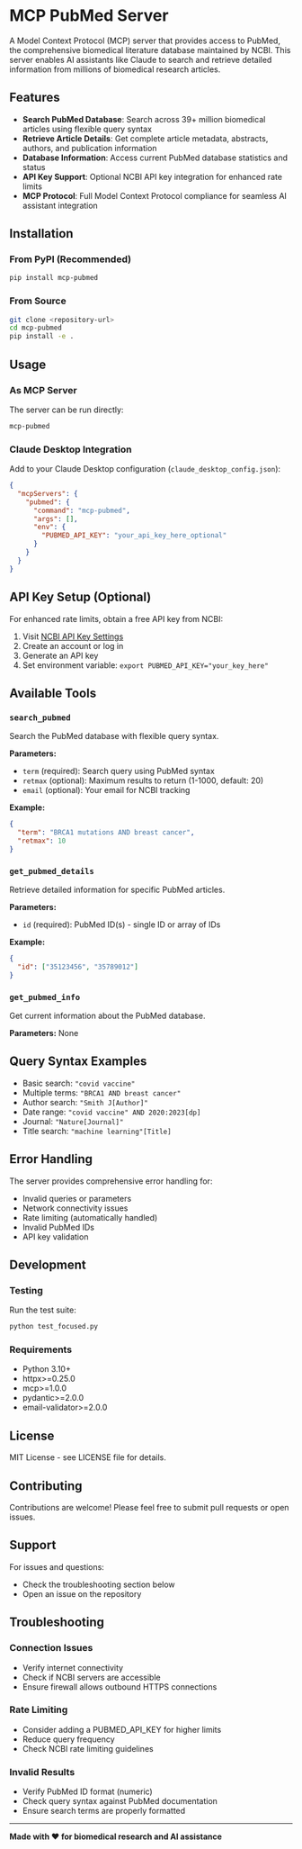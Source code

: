 # MCP PubMed Server

A Model Context Protocol (MCP) server that provides access to PubMed, the comprehensive biomedical literature database maintained by NCBI. This server enables AI assistants like Claude to search and retrieve detailed information from millions of biomedical research articles.

## Features

- **Search PubMed Database**: Search across 39+ million biomedical articles using flexible query syntax
- **Retrieve Article Details**: Get complete article metadata, abstracts, authors, and publication information  
- **Database Information**: Access current PubMed database statistics and status
- **API Key Support**: Optional NCBI API key integration for enhanced rate limits
- **MCP Protocol**: Full Model Context Protocol compliance for seamless AI assistant integration

## Installation

### From PyPI (Recommended)

```bash
pip install mcp-pubmed
```

### From Source

```bash
git clone <repository-url>
cd mcp-pubmed
pip install -e .
```

## Usage

### As MCP Server

The server can be run directly:

```bash
mcp-pubmed
```

### Claude Desktop Integration

Add to your Claude Desktop configuration (`claude_desktop_config.json`):

```json
{
  "mcpServers": {
    "pubmed": {
      "command": "mcp-pubmed",
      "args": [],
      "env": {
        "PUBMED_API_KEY": "your_api_key_here_optional"
      }
    }
  }
}
```

## API Key Setup (Optional)

For enhanced rate limits, obtain a free API key from NCBI:

1. Visit [NCBI API Key Settings](https://account.ncbi.nlm.nih.gov/settings/)
2. Create an account or log in
3. Generate an API key
4. Set environment variable: `export PUBMED_API_KEY="your_key_here"`

## Available Tools

### `search_pubmed`
Search the PubMed database with flexible query syntax.

**Parameters:**
- `term` (required): Search query using PubMed syntax
- `retmax` (optional): Maximum results to return (1-1000, default: 20)
- `email` (optional): Your email for NCBI tracking

**Example:**
```json
{
  "term": "BRCA1 mutations AND breast cancer",
  "retmax": 10
}
```

### `get_pubmed_details`
Retrieve detailed information for specific PubMed articles.

**Parameters:**
- `id` (required): PubMed ID(s) - single ID or array of IDs

**Example:**
```json
{
  "id": ["35123456", "35789012"]
}
```

### `get_pubmed_info`
Get current information about the PubMed database.

**Parameters:** None

## Query Syntax Examples

- Basic search: `"covid vaccine"`
- Multiple terms: `"BRCA1 AND breast cancer"`
- Author search: `"Smith J[Author]"`
- Date range: `"covid vaccine" AND 2020:2023[dp]`
- Journal: `"Nature[Journal]"`
- Title search: `"machine learning"[Title]`

## Error Handling

The server provides comprehensive error handling for:
- Invalid queries or parameters
- Network connectivity issues
- Rate limiting (automatically handled)
- Invalid PubMed IDs
- API key validation

## Development

### Testing

Run the test suite:

```bash
python test_focused.py
```

### Requirements

- Python 3.10+
- httpx>=0.25.0
- mcp>=1.0.0
- pydantic>=2.0.0
- email-validator>=2.0.0

## License

MIT License - see LICENSE file for details.

## Contributing

Contributions are welcome! Please feel free to submit pull requests or open issues.

## Support

For issues and questions:
- Check the troubleshooting section below
- Open an issue on the repository

## Troubleshooting

### Connection Issues
- Verify internet connectivity
- Check if NCBI servers are accessible
- Ensure firewall allows outbound HTTPS connections

### Rate Limiting
- Consider adding a PUBMED_API_KEY for higher limits
- Reduce query frequency
- Check NCBI rate limiting guidelines

### Invalid Results
- Verify PubMed ID format (numeric)
- Check query syntax against PubMed documentation
- Ensure search terms are properly formatted

---

**Made with ❤️ for biomedical research and AI assistance**